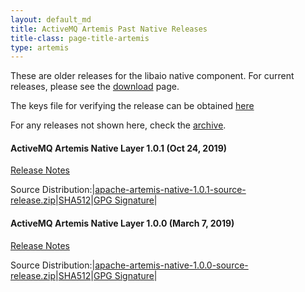 ```yaml
---
layout: default_md
title: ActiveMQ Artemis Past Native Releases
title-class: page-title-artemis
type: artemis
---
```


These are older releases for the libaio native component. For current releases, please see the [download](./) page.

The keys file for verifying the release can be obtained [here](https://www.apache.org/dist/activemq/KEYS)

For any releases not shown here, check the [archive](https://archive.apache.org/dist/activemq/activemq-artemis/).

#### ActiveMQ Artemis Native Layer 1.0.1  (Oct 24, 2019)

[Release Notes](release-notes-native-1.0.1)

Source Distribution:|[apache-artemis-native-1.0.1-source-release.zip](https://archive.apache.org/dist/activemq/activemq-artemis-native/1.0.1/activemq-artemis-native-1.0.1-source-release.zip)|[SHA512](https://archive.apache.org/dist/activemq/activemq-artemis-native/1.0.1/activemq-artemis-native-1.0.1-source-release.zip.sha512)|[GPG Signature](https://archive.apache.org/dist/activemq/activemq-artemis-native/1.0.1/activemq-artemis-native-1.0.1-source-release.zip.asc)|

#### ActiveMQ Artemis Native Layer 1.0.0  (March 7, 2019)

[Release Notes](release-notes-native-1.0.0)

Source Distribution:|[apache-artemis-native-1.0.0-source-release.zip](https://archive.apache.org/dist/activemq/activemq-artemis-native/1.0.0/activemq-artemis-native-1.0.0-source-release.zip)|[SHA512](https://archive.apache.org/dist/activemq/activemq-artemis-native/1.0.0/activemq-artemis-native-1.0.0-source-release.zip.sha512)|[GPG Signature](https://archive.apache.org/dist/activemq/activemq-artemis-native/1.0.0/activemq-artemis-native-1.0.0-source-release.zip.asc)|
